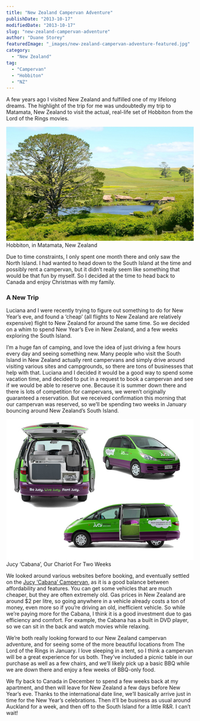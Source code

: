```yaml
---
title: "New Zealand Campervan Adventure"
publishDate: "2013-10-17"
modifiedDate: "2013-10-17"
slug: "new-zealand-campervan-adventure"
author: "Duane Storey"
featuredImage: "_images/new-zealand-campervan-adventure-featured.jpg"
category:
  - "New Zealand"
tag:
  - "Campervan"
  - "Hobbiton"
  - "NZ"
---
```


A few years ago I visited New Zealand and fulfilled one of my lifelong dreams. The highlight of the trip for me was undoubtedly my trip to Matamata, New Zealand to visit the actual, real-life set of Hobbiton from the Lord of the Rings movies.

![Hobbiton, in Matamata, New Zealand](_images/new-zealand-campervan-adventure-1.jpg)Hobbiton, in Matamata, New Zealand



Due to time constraints, I only spent one month there and only saw the North Island. I had wanted to head down to the South Island at the time and possibly rent a campervan, but it didn’t really seem like something that would be that fun by myself. So I decided at the time to head back to Canada and enjoy Christmas with my family.

### A New Trip

Luciana and I were recently trying to figure out something to do for New Year’s eve, and found a ‘cheap’ (all flights to New Zealand are relatively expensive) flight to New Zealand for around the same time. So we decided on a whim to spend New Year’s Eve in New Zealand, and a few weeks exploring the South Island.

I’m a huge fan of camping, and love the idea of just driving a few hours every day and seeing something new. Many people who visit the South Island in New Zealand actually rent campervans and simply drive around visiting various sites and campgrounds, so there are tons of businesses that help with that. Luciana and I decided it would be a good way to spend some vacation time, and decided to put in a request to book a campervan and see if we would be able to reserve one. Because it is summer down there and there is lots of competition for campervans, we weren’t originally guaranteed a reservation. But we received confirmation this morning that our campervan was reserved, so we’ll be spending two weeks in January bouncing around New Zealand’s South Island.

![Jucy 'Cabana', Our Chariot For Two Weeks](_images/new-zealand-campervan-adventure-2.jpg)Jucy ‘Cabana’, Our Chariot For Two Weeks



We looked around various websites before booking, and eventually settled on the [Jucy ‘Cabana’ Campervan](http://www.jucy.co.nz/vehicles/jucy-cabana.aspx), as it is a good balance between affordability and features. You can get some vehicles that are much cheaper, but they are often extremely old. Gas prices in New Zealand are around $2 per litre, so going anywhere in a vehicle already costs a ton of money, even more so if you’re driving an old, inefficient vehicle. So while we’re paying more for the Cabana, I think it is a good investment due to gas efficiency and comfort. For example, the Cabana has a built in DVD player, so we can sit in the back and watch movies while relaxing.

We’re both really looking forward to our New Zealand campervan adventure, and for seeing some of the more beautiful locations from The Lord of the Rings in January. I love sleeping in a tent, so I think a campervan will be a great experience for us both. They’ve included a picnic table in our purchase as well as a few chairs, and we’ll likely pick up a basic BBQ while we are down there and enjoy a few weeks of BBQ-only food.

We fly back to Canada in December to spend a few weeks back at my apartment, and then will leave for New Zealand a few days before New Year’s eve. Thanks to the international date line, we’ll basically arrive just in time for the New Year’s celebrations. Then it’ll be business as usual around Auckland for a week, and then off to the South Island for a little R&amp;R. I can’t wait!